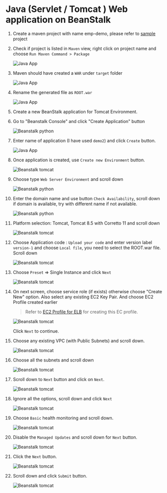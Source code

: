 # Java (Servlet / Tomcat ) Web application on BeanStalk

1. Create a maven project with name emp-demo, please refer to [sample](./emp-demo/) project

1.  Check if project is listed in `Maven` view, right click on project name and choose 
    `Run Maven Command > Package ` 

    ![Java App](../steps-screenshots/tomcat1.png)


1.  Maven should have created a `WAR` under `target` folder

    ![Java App](../steps-screenshots/tomcat2.png)

1.  Rename the generated file as `ROOT.war`

    ![Java App](../steps-screenshots/tomcat5.png)

1.  Create a new BeanStalk application for Tomcat Environment.

1.  Go to "Beanstalk Console" and click "Create Application" button

    ![Beanstalk python](../steps-screenshots/bean-01.png)

1.  Enter name of application (I have used `demo2`) and click `Create` button.

    ![Java App](../steps-screenshots/tomcat2.png)

1.  Once application is created, use `Create new Environment` button.

    ![Beanstalk tomcat](../steps-screenshots/bean-03.png)

1.  Choose type `Web Server Environment` and scroll down

    ![Beanstalk python](../steps-screenshots/bean-04.png)

1.  Enter the domain name and use button `Check Availability`, scroll down if domain is available, try with different name if not available.

    ![Beanstalk python](../steps-screenshots/bean-05.png)

1.  Platform selection: Tomcat, Tomcat 8.5 with Corretto 11 and scroll down

    ![Beanstalk tomcat](../steps-screenshots/tomcat4.png)

1.  Choose Application code : `Upload your code` and enter version label `version-1` and choose `Local file`, you need to select the ROOT.war file. Scroll down

    ![Beanstalk tomcat](../steps-screenshots/tomcat6.png)

1.  Choose `Preset` => Single Instance  and click `Next`

    ![Beanstalk tomcat](../steps-screenshots/bean-08.png)

1.  On next screen, choose service role (if exists) otherwise choose "Create New" option. Also select any existing EC2 Key Pair.  And choose EC2 Profile created earlier 

    > Refer to [EC2 Profile for ELB](../../Learning/13-IAM-Role-for-ELB-EC2.md) for creating this EC profile.

    ![Beanstalk tomcat](../steps-screenshots/bean-09.png)

    Click `Next` to continue.

1.  Choose any existing VPC (with Public Subnets) and scroll down.

    ![Beanstalk tomcat](../steps-screenshots/bean-10.png)

1.  Choose all the subnets and scroll down

    ![Beanstalk tomcat](../steps-screenshots/bean-11.png)

1.  Scroll down to `Next` button and click on `Next`.

    ![Beanstalk tomcat](../steps-screenshots/bean-12.png)

1.  Ignore all the options, scroll down and click `Next`

    ![Beanstalk tomcat](../steps-screenshots/bean-13.png)

1.  Choose `Basic` health monitoring and scroll down.

    ![Beanstalk tomcat](../steps-screenshots/bean-14.png)

1.  Disable the `Managed Updates` and scroll down for `Next` button.

    ![Beanstalk tomcat](../steps-screenshots/bean-15.png)

1.  Click the `Next` button.

    ![Beanstalk tomcat](../steps-screenshots/bean-16.png)

1.  Scroll down and click `Submit` button.

    ![Beanstalk tomcat](../steps-screenshots/bean-17.png)